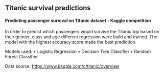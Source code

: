 ## Titanic survival predictions

#### Predicting passenger survival on Titanic dataset - Kaggle competition

In order to predict which passengers would survive the Titanic trip based on their gender, class and age different regression were build and trained. The model with the highest accuracy score made the best prediction.

Models used:
	•	Logistic Regression
	•	Decision Tree Classifier
	•	Random Forest Classifier
    
Data source: https://www.kaggle.com/c/titanic/overview
